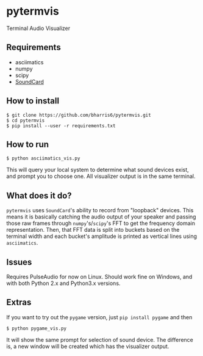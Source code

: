 # pytermvis
Terminal Audio Visualizer

## Requirements

* asciimatics
* numpy
* scipy
* [SoundCard](https://github.com/bastibe/SoundCard)

## How to install

```
$ git clone https://github.com/bharris6/pytermvis.git
$ cd pytermvis
$ pip install --user -r requirements.txt
```

## How to run

```
$ python asciimatics_vis.py
```

This will query your local system to determine what sound devices exist, and prompt you to choose one.  All visualizer output is in the same terminal.  

## What does it do?

`pytermvis` uses `SoundCard`'s ability to record from "loopback" devices.  This means it is basically catching the audio output of your speaker and passing those raw frames through `numpy`'s/`scipy`'s FFT to get the frequency domain representation.  Then, that FFT data is split into buckets based on the terminal width and each bucket's amplitude is printed as vertical lines using `asciimatics`.

## Issues

Requires PulseAudio for now on Linux.  Should work fine on Windows, and with both Python 2.x and Python3.x versions.  

## Extras

If you want to try out the `pygame` version, just `pip install pygame` and then

```
$ python pygame_vis.py
```

It will show the same prompt for selection of sound device.  The difference is, a new window will be created which has the visualizer output.  
